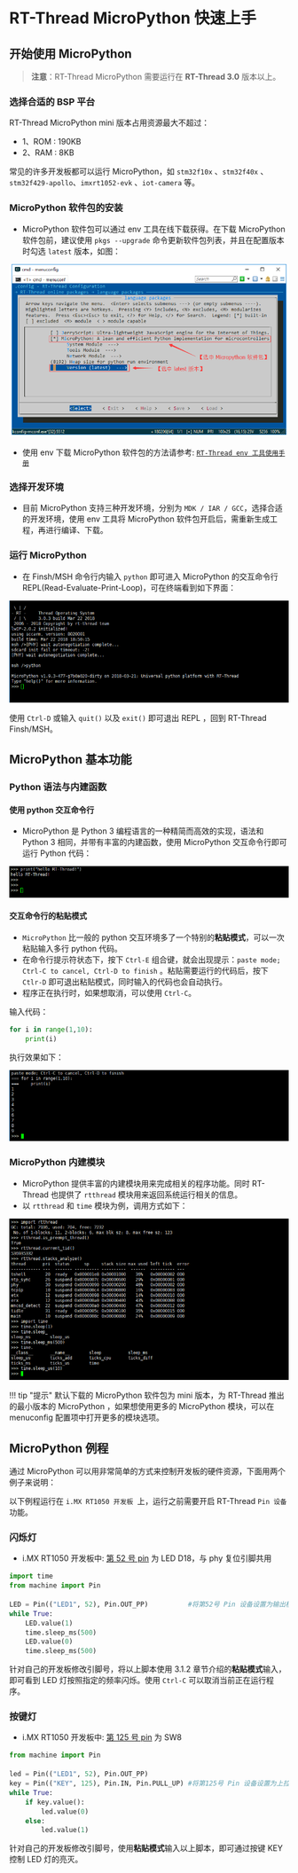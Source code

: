 # RT-Thread MicroPython 快速上手

## 开始使用 MicroPython

> **注意**：RT-Thread MicroPython 需要运行在 **RT-Thread 3.0** 版本以上。

### 选择合适的 BSP 平台

RT-Thread MicroPython mini 版本占用资源最大不超过：

- 1、ROM : 190KB
- 2、RAM :  8KB

常见的许多开发板都可以运行 MicroPython，如 `stm32f10x` 、`stm32f40x` 、`stm32f429-apollo`、`imxrt1052-evk`  、`iot-camera` 等。 

### MicroPython 软件包的安装

- MicroPython 软件包可以通过 env 工具在线下载获得。在下载 MicroPython 软件包前，建议使用 `pkgs --upgrade` 命令更新软件包列表，并且在配置版本时勾选 `latest` 版本，如图：

![elect_micropytho](./figures/select_micropython.png)

- 使用 env 下载 MicroPython 软件包的方法请参考: [`RT-Thread env 工具使用手册`](https://www.rt-thread.org/document/site/rtthread-development-guide/rtthread-tool-manual/env/env-user-manual/)

### 选择开发环境

- 目前 MicroPython 支持三种开发环境，分别为 `MDK / IAR / GCC`，选择合适的开发环境，使用 env 工具将 MicroPython 软件包开启后，需重新生成工程，再进行编译、下载。

### 运行 MicroPython

- 在 Finsh/MSH 命令行内输入 `python` 即可进入 MicroPython 的交互命令行 REPL(Read-Evaluate-Print-Loop)，可在终端看到如下界面：

![elect_micropytho](./figures/run_python.png)

使用 `Ctrl-D` 或输入 `quit()` 以及 `exit()`  即可退出 REPL ，回到 RT-Thread Finsh/MSH。

## MicroPython 基本功能 
### Python 语法与内建函数 

#### 使用 python 交互命令行 

- MicroPython 是 Python 3 编程语言的一种精简而高效的实现，语法和 Python 3 相同，并带有丰富的内建函数，使用 MicroPython 交互命令行即可运行 Python 代码：

![elect_micropytho](./figures/python_hello.png)

#### 交互命令行的粘贴模式

- `MicroPython`  比一般的 python 交互环境多了一个特别的**粘贴模式**，可以一次粘贴输入多行 python 代码。
- 在命令行提示符状态下，按下 `Ctrl-E` 组合键，就会出现提示：`paste mode; Ctrl-C to cancel, Ctrl-D to finish` 。粘贴需要运行的代码后，按下 `Ctlr-D` 即可退出粘贴模式，同时输入的代码也会自动执行。
- 程序正在执行时，如果想取消，可以使用 `Ctrl-C`。

输入代码：

```python
for i in range(1,10):
    print(i)
```

执行效果如下：

![elect_micropytho](./figures/python_grammer_function.png)

### MicroPython 内建模块

- MicroPython 提供丰富的内建模块用来完成相关的程序功能。同时 RT-Thread  也提供了 `rtthread` 模块用来返回系统运行相关的信息。
- 以 `rtthread` 和 `time` 模块为例，调用方式如下：

![elect_micropytho](./figures/use_buildin_module.png)

!!! tip "提示"
     默认下载的 MicroPython  软件包为 mini 版本，为 RT-Thread 推出的最小版本的 MicroPython ，如果想使用更多的 MicroPython 模块，可以在 menuconfig 配置项中打开更多的模块选项。

## MicroPython 例程

通过 MicroPython 可以用非常简单的方式来控制开发板的硬件资源，下面用两个例子来说明：

以下例程运行在 `i.MX RT1050 开发板 `上，运行之前需要开启 RT-Thread  `Pin 设备`功能。

### 闪烁灯

- i.MX RT1050 开发板中: [第 52 号 pin](https://github.com/RT-Thread/rt-thread/blob/8ed3470d2a485c49ec4f5d4a5ec53e94edf7a2c8/bsp/imxrt1052-evk/drivers/drv_pin.c#L105) 为 LED D18，与 phy 复位引脚共用

```python
import time
from machine import Pin

LED = Pin(("LED1", 52), Pin.OUT_PP)          #将第52号 Pin 设备设置为输出模式
while True:
    LED.value(1)
    time.sleep_ms(500)
    LED.value(0)
    time.sleep_ms(500)
```

针对自己的开发板修改引脚号，将以上脚本使用 3.1.2 章节介绍的**粘贴模式**输入，即可看到 LED 灯按照指定的频率闪烁。使用 `Ctrl-C` 可以取消当前正在运行程序。

### 按键灯

- i.MX RT1050 开发板中: [第 125 号 pin](https://github.com/RT-Thread/rt-thread/blob/8ed3470d2a485c49ec4f5d4a5ec53e94edf7a2c8/bsp/imxrt1052-evk/drivers/drv_pin.c#L184) 为 SW8

```python
from machine import Pin

led = Pin(("LED1", 52), Pin.OUT_PP)
key = Pin(("KEY", 125), Pin.IN, Pin.PULL_UP) #将第125号 Pin 设备设置为上拉输入模式
while True:
    if key.value():
        led.value(0)
    else:
        led.value(1)
```

针对自己的开发板修改引脚号，使用**粘贴模式**输入以上脚本，即可通过按键 KEY 控制 LED 灯的亮灭。
